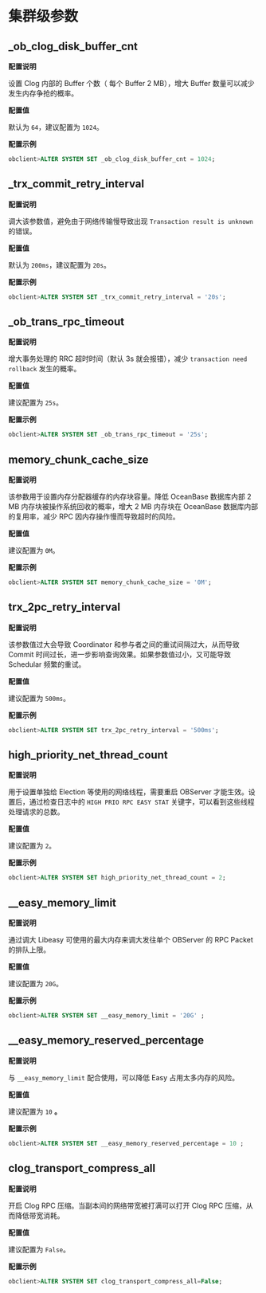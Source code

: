 集群级参数
==========================

_ob_clog_disk_buffer_cnt
---------------------------------------------

**配置说明**

设置 Clog 内部的 Buffer 个数（ 每个 Buffer 2 MB），增大 Buffer 数量可以减少发生内存争抢的概率。

**配置值**

默认为 `64`，建议配置为 `1024`。

**配置示例**

```sql
obclient>ALTER SYSTEM SET _ob_clog_disk_buffer_cnt = 1024;
```

_trx_commit_retry_interval
-----------------------------------------------

**配置说明**

调大该参数值，避免由于网络传输慢导致出现 `Transaction result is unknown` 的错误。

**配置值**

默认为 `200ms`，建议配置为 `20s`。

**配置示例**

```sql
obclient>ALTER SYSTEM SET _trx_commit_retry_interval = '20s';
```

_ob_trans_rpc_timeout
------------------------------------------

**配置说明**

增大事务处理的 RRC 超时时间（默认 3s 就会报错），减少 `transaction need rollback` 发生的概率。

**配置值**

建议配置为 `25s`。

**配置示例**

```sql
obclient>ALTER SYSTEM SET _ob_trans_rpc_timeout = '25s';
```

memory_chunk_cache_size
--------------------------------------------

**配置说明**

该参数用于设置内存分配器缓存的内存块容量。降低 OceanBase 数据库内部 2 MB 内存块被操作系统回收的概率，增大 2 MB 内存块在 OceanBase 数据库内部的复用率，减少 RPC 因内存操作慢而导致超时的风险。

**配置值**

建议配置为 `0M`。

**配置示例**

```sql
obclient>ALTER SYSTEM SET memory_chunk_cache_size = '0M';
```

trx_2pc_retry_interval
-------------------------------------------

**配置说明**

该参数值过大会导致 Coordinator 和参与者之间的重试间隔过大，从而导致 Commit 时间过长，进一步影响查询效果。如果参数值过小，又可能导致 Schedular 频繁的重试。

**配置值**

建议配置为 `500ms`。

**配置示例**

```sql
obclient>ALTER SYSTEM SET trx_2pc_retry_interval = '500ms';
```

high_priority_net_thread_count
---------------------------------------------------

**配置说明**

用于设置单独给 Election 等使用的网络线程，需要重启 OBServer 才能生效。设置后，通过检查日志中的 `HIGH PRIO RPC EASY STAT` 关键字，可以看到这些线程处理请求的总数。

**配置值**

建议配置为 `2`。

**配置示例**

```sql
obclient>ALTER SYSTEM SET high_priority_net_thread_count = 2;
```

__easy_memory_limit
----------------------------------------

**配置说明**

通过调大 Libeasy 可使用的最大内存来调大发往单个 OBServer 的 RPC Packet 的排队上限。

**配置值**

建议配置为 `20G`。

**配置示例**

```sql
obclient>ALTER SYSTEM SET __easy_memory_limit = '20G' ;
```

__easy_memory_reserved_percentage
------------------------------------------------------

**配置说明**

与 `__easy_memory_limit` 配合使用，可以降低 Easy 占用太多内存的风险。

**配置值**

建议配置为 `10` **。**

**配置示例**

```sql
obclient>ALTER SYSTEM SET __easy_memory_reserved_percentage = 10 ; 
```

clog_transport_compress_all
------------------------------------------------

**配置说明**

开启 Clog RPC 压缩。当副本间的网络带宽被打满可以打开 Clog RPC 压缩，从而降低带宽消耗。

**配置值**

建议配置为 `False`。

**配置示例**

```sql
obclient>ALTER SYSTEM SET clog_transport_compress_all=False; 
```
